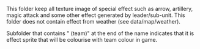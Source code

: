 This folder keep all texture image of special effect such as arrow, artillery, magic attack and some other effect
generated by leader/sub-unit. This folder does not contain effect from weather (see data/map/weather).

Subfolder that contains " (team)" at the end of the name indicates that it is effect sprite that will be colourise with team colour in game.